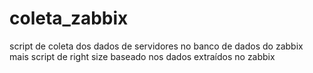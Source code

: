 # coleta_zabbix
script de coleta dos dados de servidores no banco de dados do zabbix mais script de right size baseado nos dados extraídos no zabbix 

